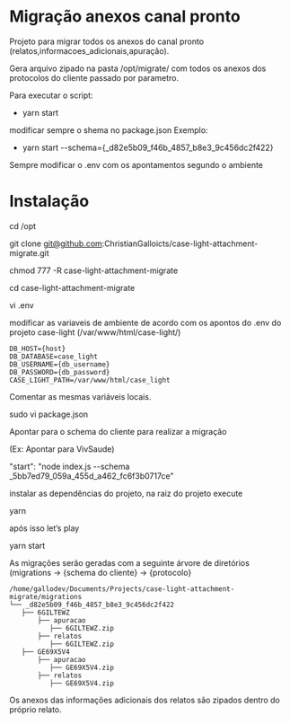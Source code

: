 # Migração anexos canal pronto

Projeto para migrar todos os anexos do canal pronto (relatos,informacoes_adicionais,apuração).

Gera arquivo zipado na pasta /opt/migrate/ com todos os anexos dos protocolos do cliente passado por parametro.

Para executar o script:

- yarn start

modificar sempre o shema no package.json Exemplo:

- yarn start --schema={_d82e5b09_f46b_4857_b8e3_9c456dc2f422}

Sempre modificar o .env com os apontamentos segundo o ambiente


# Instalação

cd /opt 

git clone [git@github.com](mailto:git@github.com):ChristianGalloicts/case-light-attachment-migrate.git

chmod 777 -R case-light-attachment-migrate

cd case-light-attachment-migrate

vi .env

modificar as variaveis de ambiente de acordo com os apontos do .env do projeto case-light (/var/www/html/case-light/)

```
DB_HOST={host}
DB_DATABASE=case_light
DB_USERNAME={db_username}
DB_PASSWORD={db_password}
CASE_LIGHT_PATH=/var/www/html/case_light
```

Comentar as mesmas variáveis locais.

sudo vi package.json

Apontar para o schema do cliente para realizar a migração

(Ex: Apontar para VivSaude)

"start": "node index.js --schema _5bb7ed79_059a_455d_a462_fc6f3b0717ce”

instalar as dependências do projeto, na raiz do projeto execute

yarn

após isso let’s play

yarn start

As migrações serão geradas com a seguinte árvore de diretórios (migrations -> {schema do cliente} -> {protocolo}

```
/home/gallodev/Documents/Projects/case-light-attachment-migrate/migrations
└── _d82e5b09_f46b_4857_b8e3_9c456dc2f422
   ├── 6GILTEWZ
       ├── apuracao
          ├── 6GILTEWZ.zip
       ├── relatos
          ├── 6GILTEWZ.zip
   ├── GE69X5V4
       ├── apuracao
          ├── GE69X5V4.zip
       ├── relatos
          ├── GE69X5V4.zip
```

Os anexos das informações adicionais dos relatos são zipados dentro do próprio relato.
